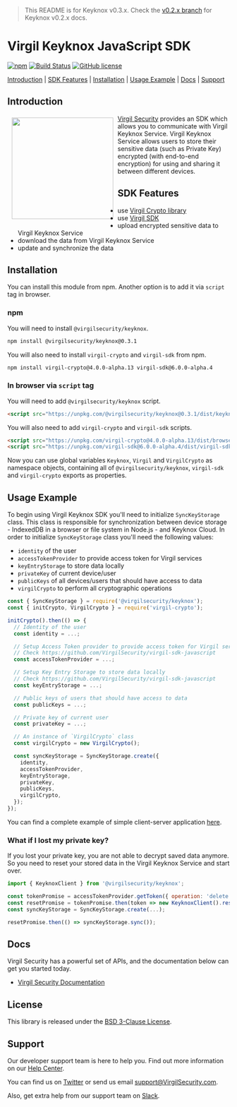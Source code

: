 > This README is for Keyknox v0.3.x. Check the [v0.2.x branch](https://github.com/VirgilSecurity/virgil-keyknox-javascript/tree/v0.2.x) for Keyknox v0.2.x docs.

# Virgil Keyknox JavaScript SDK

[![npm](https://img.shields.io/npm/v/@virgilsecurity/keyknox.svg)](https://www.npmjs.com/package/@virgilsecurity/keyknox)
[![Build Status](https://img.shields.io/travis/VirgilSecurity/virgil-keyknox-javascript.svg)](https://travis-ci.org/VirgilSecurity/virgil-keyknox-javascript)
[![GitHub license](https://img.shields.io/badge/license-BSD%203--Clause-blue.svg)](https://github.com/VirgilSecurity/virgil-keyknox-javascript/blob/master/LICENSE)

[Introduction](#introduction) | [SDK Features](#sdk-features) | [Installation](#installation) | [Usage Example](#usage-example) | [Docs](#docs) | [Support](#support)

## Introduction
<a href="https://developer.virgilsecurity.com/docs"><img width="230px" src="https://cdn.virgilsecurity.com/assets/images/github/logos/virgil-logo-red.png" align="left" hspace="10" vspace="6"></a>[Virgil Security](https://virgilsecurity.com) provides an SDK which allows you to communicate with Virgil Keyknox Service.
Virgil Keyknox Service allows users to store their sensitive data (such as Private Key) encrypted (with end-to-end encryption) for using and sharing it between different devices.

## SDK Features
- use [Virgil Crypto library](https://github.com/VirgilSecurity/virgil-crypto-javascript)
- use [Virgil SDK](https://github.com/VirgilSecurity/virgil-sdk-javascript)
- upload encrypted sensitive data to Virgil Keyknox Service
- download the data from Virgil Keyknox Service
- update and synchronize the data

## Installation
You can install this module from npm. Another option is to add it via `script` tag in browser.

### npm
You will need to install `@virgilsecurity/keyknox`.
```sh
npm install @virgilsecurity/keyknox@0.3.1
```

You will also need to install `virgil-crypto` and `virgil-sdk` from npm.
```sh
npm install virgil-crypto@4.0.0-alpha.13 virgil-sdk@6.0.0-alpha.4
```

### In browser via `script` tag
You will need to add `@virgilsecurity/keyknox` script.
```html
<script src="https://unpkg.com/@virgilsecurity/keyknox@0.3.1/dist/keyknox.umd.js"></script>
```

You will also need to add `virgil-crypto` and `virgil-sdk` scripts.
```html
<script src="https://unpkg.com/virgil-crypto@4.0.0-alpha.13/dist/browser.umd.js"></script>
<script src="https://unpkg.com/virgil-sdk@6.0.0-alpha.4/dist/virgil-sdk.browser.umd.js"></script>
```

Now you can use global variables `Keyknox`, `Virgil` and `VirgilCrypto` as namespace objects, containing all of `@virgilsecurity/keyknox`, `virgil-sdk` and `virgil-crypto` exports as properties.

## Usage Example
To begin using Virgil Keyknox SDK you'll need to initialize `SyncKeyStorage` class. This class is responsible for synchronization between device storage - IndexedDB in a browser or file system in Node.js - and Keyknox Cloud. In order to initialize `SyncKeyStorage` class you'll need the following values:
- `identity` of the user
- `accessTokenProvider` to provide access token for Virgil services
- `keyEntryStorage` to store data locally
- `privateKey` of current device/user
- `publicKeys` of all devices/users that should have access to data
- `virgilCrypto` to perform all cryptographic operations

```js
const { SyncKeyStorage } = require('@virgilsecurity/keyknox');
const { initCrypto, VirgilCrypto } = require('virgil-crypto');

initCrypto().then(() => {
  // Identity of the user
  const identity = ...;

  // Setup Access Token provider to provide access token for Virgil services
  // Check https://github.com/VirgilSecurity/virgil-sdk-javascript
  const accessTokenProvider = ...;

  // Setup Key Entry Storage to store data locally
  // Check https://github.com/VirgilSecurity/virgil-sdk-javascript
  const keyEntryStorage = ...;

  // Public keys of users that should have access to data
  const publicKeys = ...;

  // Private key of current user
  const privateKey = ...;

  // An instance of `VirgilCrypto` class
  const virgilCrypto = new VirgilCrypto();

  const syncKeyStorage = SyncKeyStorage.create({
    identity,
    accessTokenProvider,
    keyEntryStorage,
    privateKey,
    publicKeys,
    virgilCrypto,
  });
});
```
You can find a complete example of simple client-server application [here](example).

### What if I lost my private key?

If you lost your private key, you are not able to decrypt saved data anymore. So you need to reset your stored data in the Virgil Keyknox Service and start over.

```js
import { KeyknoxClient } from '@virgilsecurity/keyknox';

const tokenPromise = accessTokenProvider.getToken({ operation: 'delete' });
const resetPromise = tokenPromise.then(token => new KeyknoxClient().resetValue(token.toString()));
const syncKeyStorage = SyncKeyStorage.create(...);

resetPromise.then(() => syncKeyStorage.sync());
```

## Docs
Virgil Security has a powerful set of APIs, and the documentation below can get you started today.

* [Virgil Security Documentation](https://developer.virgilsecurity.com)

## License
This library is released under the [BSD 3-Clause License](LICENSE).

## Support
Our developer support team is here to help you. Find out more information on our [Help Center](https://help.virgilsecurity.com).

You can find us on [Twitter](https://twitter.com/VirgilSecurity) or send us email support@VirgilSecurity.com.

Also, get extra help from our support team on [Slack](https://virgilsecurity.com/join-community).
